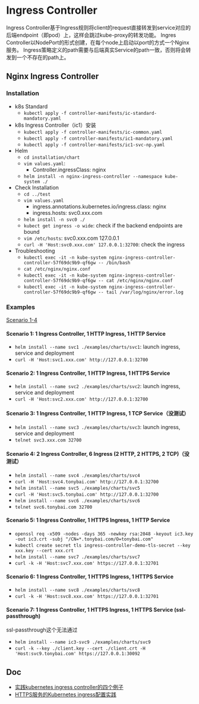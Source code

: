 # Ingress Controller
Ingress Controller基于Ingress规则将client的request直接转发到service对应的后端endpoint（即pod）上，这样会跳过kube-proxy的转发功能。
Ingres Controller以NodePort的形式创建，在每个node上启动以port的方式一个Nginx服务。
Ingress策略定义的path需要与后端真实Service的path一致，否则将会转发到一个不存在的path上。


## Nginx Ingress Controller
### Installation
- k8s Standard
  - `kubectl apply -f controller-manifests/ic-standard-mandatory.yaml`
- k8s Ingress Controller（ic1）安装
  - `kubectl apply -f controller-manifests/ic-common.yaml`
  - `kubectl apply -f controller-manifests/ic1-mandatory.yaml`
  - `kubectl apply -f controller-manifests/ic1-svc-np.yaml`
- Helm
  - `cd installation/chart`
  - `vim values.yaml`: 
    - Controller.ingressClass: nginx
  - `helm install -n nginx-ingress-controller --namespace kube-system ./` 
- Check Installation
  - `cd ../test`
  - `vim values.yaml`
    - ingress.annotations.kubernetes.io/ingress.class: nginx
    - ingress.hosts: svc0.xxx.com
  - `helm install -n svc0 ./`
  - `kubect get ingress -o wide`: check if the backend endpoints are bound
  - `vim /etc/hosts`: svc0.xxx.com 127.0.0.1
  - `curl -H 'Host:svc0.xxx.com' 127.0.0.1:32700`: check the ingress
- Troubleshooting
  - `kubectl exec -it -n kube-system nginx-ingress-controller-controller-57f69dc9b9-qf6gw -- /bin/bash`
  - `cat /etc/nginx/nginx.conf`
  - `kubectl exec -it -n kube-system nginx-ingress-controller-controller-57f69dc9b9-qf6gw -- cat /etc/nginx/nginx.conf`
  - `kubectl exec -it -n kube-system nginx-ingress-controller-controller-57f69dc9b9-qf6gw -- tail /var/log/nginx/error.log`

### Examples 
[Scenario 1-4](figures/kubernetes-ingress-controller-and-ingresses.png)

#### Scenario 1: 1 Ingress Controller, 1 HTTP Ingress, 1 HTTP Service
- `helm install --name svc1 ./examples/charts/svc1`: launch ingress, service and deployment
- `curl -H 'Host:svc1.xxx.com' http://127.0.0.1:32700`

#### Scenario 2: 1 Ingress Controller, 1 HTTP Ingress, 1 HTTPS Service
- `helm install --name svc2 ./examples/charts/svc2`: launch ingress, service and deployment
- `curl -H 'Host:svc2.xxx.com' http://127.0.0.1:32700`

#### Scenario 3: 1 Ingress Controller, 1 HTTP Ingress, 1 TCP Service（没测试）
- `helm install --name svc3 ./examples/charts/svc3`: launch ingress, service and deployment
- `telnet svc3.xxx.com 32700`

#### Scenario 4: 2 Ingress Controller, 6 Ingress (2 HTTP, 2 HTTPS, 2 TCP)（没测试）
- `helm install --name svc4 ./examples/charts/svc4`
- `curl -H 'Host:svc4.tonybai.com' http://127.0.0.1:32700`
- `helm install --name svc5 ./examples/charts/svc5`
- `curl -H 'Host:svc5.tonybai.com' http://127.0.0.1:32700`
- `helm install --name svc6 ./examples/charts/svc6`
- `telnet svc6.tonybai.com 32700`

#### Scenario 5: 1 Ingress Controller, 1 HTTPS Ingress, 1 HTTP Service
- `openssl req -x509 -nodes -days 365 -newkey rsa:2048 -keyout ic3.key -out ic3.crt -subj "/CN=*.tonybai.com/O=tonybai.com"`
- `kubectl create secret tls ingress-controller-demo-tls-secret --key  xxx.key --cert xxx.crt`
- `helm install --name svc7 ./examples/charts/svc7`
- `curl -k -H 'Host:svc7.xxx.com' https://127.0.0.1:32701`

#### Scenario 6: 1 Ingress Controller, 1 HTTPS Ingress, 1 HTTPS Service
- `helm install --name svc8 ./examples/charts/svc8`
- `curl -k -H 'Host:svc8.xxx.com' https://127.0.0.1:32701`

#### Scenario 7: 1 Ingress Controller, 1 HTTPS Ingress, 1 HTTPS Service (ssl-passthrough)
ssl-passthrough这个无法通过
- `helm install --name ic3-svc9 ./examples/charts/svc9`
- `curl -k --key ./client.key --cert ./client.crt -H 'Host:svc9.tonybai.com' https://127.0.0.1:30092`


## Doc
- [实践kubernetes ingress controller的四个例子](https://tonybai.com/2018/06/21/kubernetes-ingress-controller-practice-using-four-examples/)
- [HTTPS服务的Kubernetes ingress配置实践](https://tonybai.com/2018/06/25/the-kubernetes-ingress-practice-for-https-service/)


